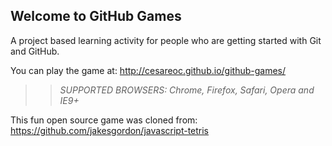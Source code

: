 ## Welcome to GitHub Games

A project based learning activity for people who are getting started with Git and GitHub.

You can play the game at: http://cesareoc.github.io/github-games/

>> _*SUPPORTED BROWSERS*: Chrome, Firefox, Safari, Opera and IE9+_

This fun open source game was cloned from: https://github.com/jakesgordon/javascript-tetris
